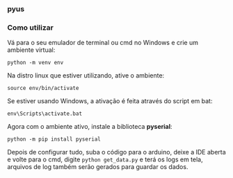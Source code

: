 ### pyus

### Como utilizar

Vá para o seu emulador de terminal ou cmd no Windows e crie um ambiente virtual:

`python -m venv env`


Na distro linux que estiver utilizando, ative o ambiente:

`source env/bin/activate`

Se estiver usando Windows, a ativação é feita através do script em bat:

`env\Scripts\activate.bat`

Agora com o ambiente ativo, instale a biblioteca **pyserial**:

`python -m pip install pyserial`

Depois de configurar tudo, suba o código para o arduino, deixe a IDE aberta e volte
para o cmd, digite `python get_data.py` e terá os logs em tela, arquivos de log também
serão gerados para guardar os dados.

